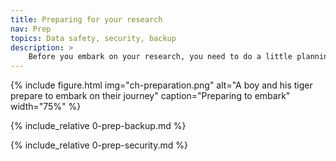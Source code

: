 ```yaml
---
title: Preparing for your research
nav: Prep
topics: Data safety, security, backup
description: >
    Before you embark on your research, you need to do a little planning. Where will you store your data? How will you keep it secure?
---
```



{% include figure.html img="ch-preparation.png" alt="A boy and his tiger prepare to embark on their journey" caption="Preparing to embark" width="75%" %}

{% include_relative 0-prep-backup.md %}

{% include_relative 0-prep-security.md %}
